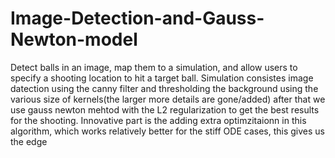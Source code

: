 # Image-Detection-and-Gauss-Newton-model
Detect balls in an image, map them to a simulation, and allow users to specify a shooting location to hit a target ball.
Simulation consistes image datection using the canny filter and thresholding the background using the various size of kernels(the larger more details are gone/added)
after that we use gauss newton mehtod with the L2 regularization to get the best results for the shooting.
Innovative part is the adding extra optimzitaionn in this algorithm, which works relatively better for the stiff ODE cases, this gives us the edge

